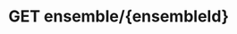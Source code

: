 #  GET ensemble/{ensembleId}

<api-endpoint openapi-path="../../../src/main/resources/backend_flashpomo-openapi.yaml" method="GET" endpoint="/ensemble/{ensembleId}"/>